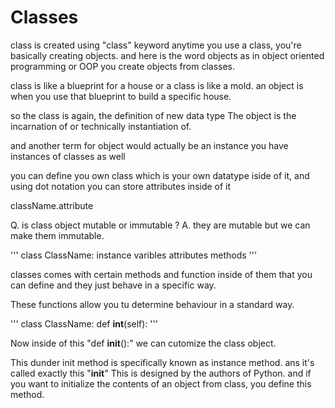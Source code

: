 # Classes

class is created using "class" keyword
anytime you use a class, you're basically creating objects.
and here is the word objects as in object oriented programming or OOP
you create objects from classes.

class is like a blueprint for a house or a class is like a mold.
an object is when you use that blueprint to build a specific house.

so the class is again, the definition of new data type
The object is the incarnation of or technically instantiation of.

and another term for object would actually be an instance
you have instances of classes as well

you can define you own class which is your own datatype iside of it, 
and using dot notation you can store attributes inside of it

className.attribute

Q. is class object mutable or immutable ?
A. they are mutable but we can make them immutable.

'''
class ClassName:
      instance varibles
      attributes
      methods
'''     
      
classes comes with certain methods and function inside of them that you can define and they just behave in a specific way.

These functions allow you tu determine behaviour in a standard way.

'''
class ClassName:
      def __int__(self):
'''      
        
Now inside of this "def __init__():" we can cutomize the class object.

This dunder init method is specifically known as instance method.
ans it's called exactly this "__init__" 
This is designed by the authors of Python.
and if you want to initialize the contents of an object from class, you define this method.




